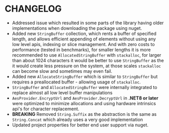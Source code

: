 # CHANGELOG

* Addressed issue which resulted in some parts of the library having older implementations when downloading the package using nuget.
* Added new `StringBuffer` collection, which rents a buffer of specified length, and allows efficient appending of elements without using any low level apis, indexing or slice management. And with zero costs to performance (tested in benchmarks), for smaller lengths it is more recommended to use `AllocatedStringBuffer` with `stackalloc`, for larger than about 1024 characters it would be better to use `StringBuffer` as the it would create less pressure on the system, at those scales `stackalloc` can become slow and sometimes may even fail.
* Added new `AllocateStringBuffer` which is similar to `StringBuffer` but requires a preallocated buffer - allowing usage of `stackalloc`.
* `StringBuffer` and `AllocatedStringBuffer` were internally integrated to replace almost all low level buffer manipulations
* `AesProvider.EncryptUrl` and `AesProvider.DecryptUrl` in **.NET8 or later** were optimized to minimize allocations and using hardware intrinsics api's for character replacement.
* **BREAKING** Removed `String.Suffix` as the abstraction is the same as `String.Concat` which already uses a very good implementation
* Updated project properties for better end user support via nuget.
